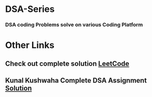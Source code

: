 # DSA-Series
### DSA coding Problems solve on various Coding Platform 

# Other Links
## Check out complete solution [LeetCode](https://github.com/Mahikolhe23/LeetCode)
## Kunal Kushwaha Complete DSA Assignment [Solution](https://github.com/Mahikolhe23/JAVA_DSA_BootCamp)
